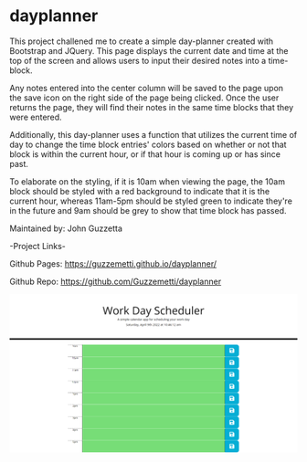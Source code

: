 # dayplanner

This project challened me to create a simple day-planner created with Bootstrap and JQuery. This page displays the current date and time at the top of the screen and allows users to input their desired notes into a time-block.

Any notes entered into the center column will be saved to the page upon the save icon on the right side of the page being clicked. Once the user returns the page, they will find their notes in the same time blocks that they were entered.

Additionally, this day-planner uses a function that utilizes the current time of day to change the time block entries' colors based on whether or not that block is within the current hour, or if that hour is coming up or has since past. 

To elaborate on the styling, if it is 10am when viewing the page, the 10am block should be styled with a red background to indicate that it is the current hour, whereas 11am-5pm should be styled green to indicate they're in the future and 9am should be grey to show that time block has passed.


Maintained by: John Guzzetta

-Project Links-

Github Pages: https://guzzemetti.github.io/dayplanner/

Github Repo: https://github.com/Guzzemetti/dayplanner

![An example image of this page](./assets/images/example.png)